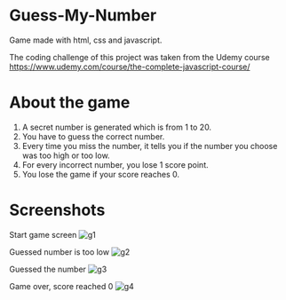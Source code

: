 # Guess-My-Number

Game made with html, css and javascript.

The coding challenge of this project was taken from the Udemy course
https://www.udemy.com/course/the-complete-javascript-course/

# About the game
1. A secret number is generated which is from 1 to 20.
2. You have to guess the correct number.
3. Every time you miss the number, it tells you if the number you choose was too high or too low.
4. For every incorrect number, you lose 1 score point.
5. You lose the game if your score reaches 0.

# Screenshots

Start game screen
![g1](https://user-images.githubusercontent.com/25490004/146384212-90818643-e36a-421e-9506-354249aefaac.png)

Guessed number is too low
![g2](https://user-images.githubusercontent.com/25490004/146384218-a26a4bf1-b812-4780-905a-1c05bfe34017.png)

Guessed the number
![g3](https://user-images.githubusercontent.com/25490004/146384221-f26e9c83-4cb3-4889-96af-50679527322d.png)

Game over, score reached 0
![g4](https://user-images.githubusercontent.com/25490004/146384224-1b11d5ea-1e1e-42fa-8d40-5115f545667b.png)
